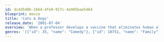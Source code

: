 ```yaml
---
id: dc4d5d0b-1664-4fe9-917c-4e905bae5464
blueprint: movie
title: 'Cats & Dogs'
release_date: '2001-07-04'
overview: 'When a professor develops a vaccine that eliminates human allergies to dogs, he unwittingly upsets the fragile balance of power between cats and dogs and touches off an epic battle for pet supremacy. The fur flies as the feline faction, led by Mr. Tinkles, squares off against wide-eyed puppy Lou and his canine cohorts.'
genres: '[{"id": 35, "name": "Comedy"}, {"id": 10751, "name": "Family"}]'
---
```

